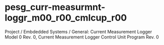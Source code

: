 # pesg_curr-measurmnt-loggr_m00_r00_cmlcup_r00

Project / Embdedded Systems / General: Current Measurement Logger Model 0 Rev. 0, Current Measurement Logger Control Unit Program Rev. 0
